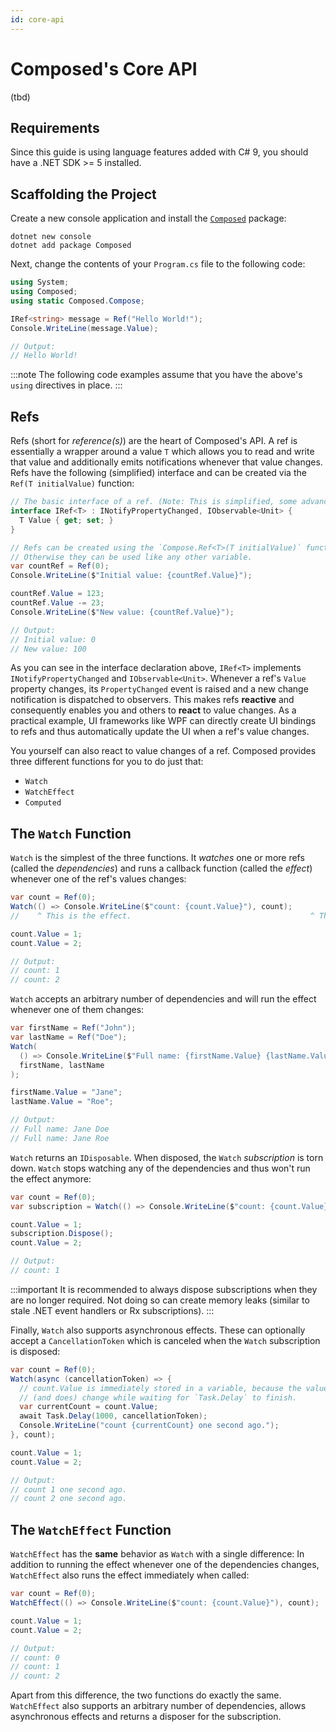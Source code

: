 ```yaml
---
id: core-api
---
```


# Composed's Core API

(tbd)


## Requirements

Since this guide is using language features added with C# 9, you should have a .NET SDK >= 5 installed.


## Scaffolding the Project

Create a new console application and install the [`Composed`](../packages/Composed/index.md) package:

```shell
dotnet new console
dotnet add package Composed
```

Next, change the contents of your `Program.cs` file to the following code:


```csharp
using System;
using Composed;
using static Composed.Compose;

IRef<string> message = Ref("Hello World!");
Console.WriteLine(message.Value);

// Output:
// Hello World!
```

:::note
The following code examples assume that you have the above's `using` directives in place.
:::


## Refs

Refs (short for *reference(s)*) are the heart of Composed's API.
A ref is essentially a wrapper around a value `T` which allows you to read and write that value
and additionally emits notifications whenever that value changes.
Refs have the following (simplified) interface and can be created via the `Ref(T initialValue)` function:

```csharp
// The basic interface of a ref. (Note: This is simplified, some advanced members are missing).
interface IRef<T> : INotifyPropertyChanged, IObservable<Unit> {
  T Value { get; set; }
}

// Refs can be created using the `Compose.Ref<T>(T initialValue)` function.
// Otherwise they can be used like any other variable.
var countRef = Ref(0);
Console.WriteLine($"Initial value: {countRef.Value}");

countRef.Value = 123;
countRef.Value -= 23;
Console.WriteLine($"New value: {countRef.Value}");

// Output:
// Initial value: 0
// New value: 100
```

As you can see in the interface declaration above, `IRef<T>` implements `INotifyPropertyChanged` and
`IObservable<Unit>`. Whenever a ref's `Value` property changes, its `PropertyChanged` event is raised
and a new change notification is dispatched to observers.
This makes refs **reactive** and consequently enables you and others to **react** to value changes.
As a practical example, UI frameworks like WPF can directly create UI bindings to refs and thus
automatically update the UI when a ref's value changes.

You yourself can also react to value changes of a ref. Composed provides three different functions
for you to do just that:

* `Watch`
* `WatchEffect`
* `Computed`


## The `Watch` Function

`Watch` is the simplest of the three functions. It *watches* one or more refs (called the
*dependencies*) and runs a callback function (called the *effect*) whenever one of the ref's
values changes:

```csharp
var count = Ref(0);
Watch(() => Console.WriteLine($"count: {count.Value}"), count);
//    ^ This is the effect.                                        ^ This is a dependency.

count.Value = 1;
count.Value = 2;

// Output:
// count: 1
// count: 2
```

`Watch` accepts an arbitrary number of dependencies and will run the effect whenever one of them changes:

```csharp
var firstName = Ref("John");
var lastName = Ref("Doe");
Watch(
  () => Console.WriteLine($"Full name: {firstName.Value} {lastName.Value}"),
  firstName, lastName
);

firstName.Value = "Jane";
lastName.Value = "Roe";

// Output:
// Full name: Jane Doe
// Full name: Jane Roe
```

`Watch` returns an `IDisposable`. When disposed, the `Watch` *subscription* is torn down.
`Watch` stops watching any of the dependencies and thus won't run the effect anymore:

```csharp
var count = Ref(0);
var subscription = Watch(() => Console.WriteLine($"count: {count.Value}"), count);

count.Value = 1;
subscription.Dispose();
count.Value = 2;

// Output:
// count: 1
```

:::important
It is recommended to always dispose subscriptions when they are no longer required.
Not doing so can create memory leaks (similar to stale .NET event handlers or Rx subscriptions).
:::

Finally, `Watch` also supports asynchronous effects. These can optionally accept a
`CancellationToken` which is canceled when the `Watch` subscription is disposed:

```csharp
var count = Ref(0);
Watch(async (cancellationToken) => {
  // count.Value is immediately stored in a variable, because the value can
  // (and does) change while waiting for `Task.Delay` to finish.
  var currentCount = count.Value;
  await Task.Delay(1000, cancellationToken);
  Console.WriteLine("count {currentCount} one second ago.");
}, count);

count.Value = 1;
count.Value = 2;

// Output:
// count 1 one second ago.
// count 2 one second ago.
```


## The `WatchEffect` Function

`WatchEffect` has the **same** behavior as `Watch` with a single difference:
In addition to running the effect whenever one of the dependencies changes, `WatchEffect` also
runs the effect immediately when called:

```csharp
var count = Ref(0);
WatchEffect(() => Console.WriteLine($"count: {count.Value}"), count);

count.Value = 1;
count.Value = 2;

// Output:
// count: 0
// count: 1
// count: 2
```

Apart from this difference, the two functions do exactly the same. `WatchEffect` also supports an
arbitrary number of dependencies, allows asynchronous effects and returns a disposer for the
subscription.

